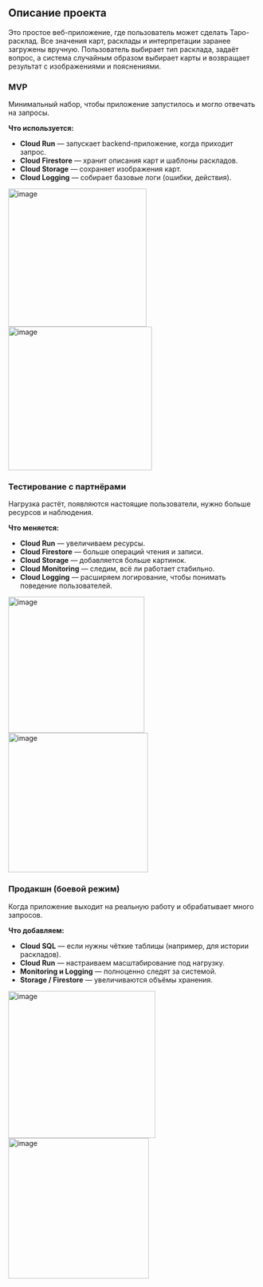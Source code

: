 ## Описание проекта

Это простое веб-приложение, где пользователь может сделать Таро-расклад. 
Все значения карт, расклады и интерпретации заранее загружены вручную.
Пользователь выбирает тип расклада, задаёт вопрос,
а система случайным образом выбирает карты и возвращает результат с изображениями и пояснениями.  

### MVP
Минимальный набор, чтобы приложение запустилось и могло отвечать на запросы.

**Что используется:**
- **Cloud Run** — запускает backend-приложение, когда приходит запрос.
- **Cloud Firestore** — хранит описания карт и шаблоны раскладов.
- **Cloud Storage** — сохраняет изображения карт.
- **Cloud Logging** — собирает базовые логи (ошибки, действия).


<img width="277" alt="image" src="https://github.com/user-attachments/assets/0b1ef03a-eafe-4d8e-89a5-f83f92d3eeec" />  
<img width="288" alt="image" src="https://github.com/user-attachments/assets/5616381d-b5c5-48f0-a109-95070e9974a9" />




### Тестирование с партнёрами

Нагрузка растёт, появляются настоящие пользователи, нужно больше ресурсов и наблюдения.

**Что меняется:**
- **Cloud Run** — увеличиваем ресурсы.
- **Cloud Firestore** — больше операций чтения и записи.
- **Cloud Storage** — добавляется больше картинок.
- **Cloud Monitoring** — следим, всё ли работает стабильно.
- **Cloud Logging** — расширяем логирование, чтобы понимать поведение пользователей.

<img width="273" alt="image" src="https://github.com/user-attachments/assets/64433b77-2f2f-4d3c-918c-2689afe02d5d" />  
<img width="280" alt="image" src="https://github.com/user-attachments/assets/5af5f03f-224a-4fe0-bd0d-8380b84c52e2" />





###  Продакшн (боевой режим)

Когда приложение выходит на реальную работу и обрабатывает много запросов.

**Что добавляем:**
- **Cloud SQL** — если нужны чёткие таблицы (например, для истории раскладов).
- **Cloud Run** — настраиваем масштабирование под нагрузку.
- **Monitoring и Logging** — полноценно следят за системой.
- **Storage / Firestore** — увеличиваются объёмы хранения.

<img width="295" alt="image" src="https://github.com/user-attachments/assets/29547c00-1c5e-421e-8b51-17306938237f" />  
<img width="282" alt="image" src="https://github.com/user-attachments/assets/026a01f1-a6e9-4583-9e6b-41ad464885f9" />  


